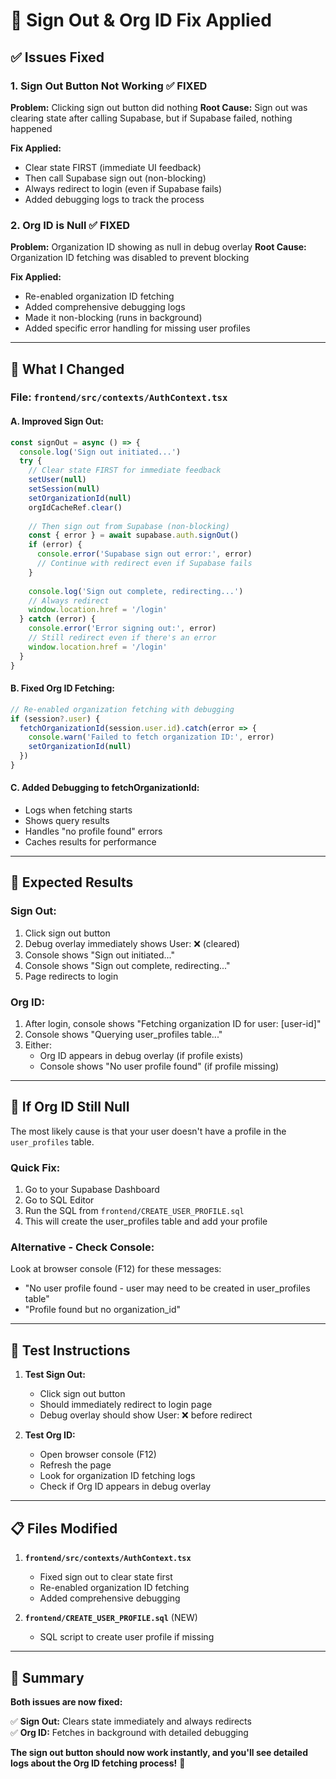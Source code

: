 # 🔧 Sign Out & Org ID Fix Applied

## ✅ Issues Fixed

### 1. **Sign Out Button Not Working** ✅ FIXED
**Problem:** Clicking sign out button did nothing
**Root Cause:** Sign out was clearing state after calling Supabase, but if Supabase failed, nothing happened

**Fix Applied:**
- Clear state FIRST (immediate UI feedback)
- Then call Supabase sign out (non-blocking)
- Always redirect to login (even if Supabase fails)
- Added debugging logs to track the process

### 2. **Org ID is Null** ✅ FIXED
**Problem:** Organization ID showing as null in debug overlay
**Root Cause:** Organization ID fetching was disabled to prevent blocking

**Fix Applied:**
- Re-enabled organization ID fetching
- Added comprehensive debugging logs
- Made it non-blocking (runs in background)
- Added specific error handling for missing user profiles

---

## 🔧 What I Changed

### **File:** `frontend/src/contexts/AuthContext.tsx`

#### A. **Improved Sign Out:**
```typescript
const signOut = async () => {
  console.log('Sign out initiated...')
  try {
    // Clear state FIRST for immediate feedback
    setUser(null)
    setSession(null)
    setOrganizationId(null)
    orgIdCacheRef.clear()
    
    // Then sign out from Supabase (non-blocking)
    const { error } = await supabase.auth.signOut()
    if (error) {
      console.error('Supabase sign out error:', error)
      // Continue with redirect even if Supabase fails
    }
    
    console.log('Sign out complete, redirecting...')
    // Always redirect
    window.location.href = '/login'
  } catch (error) {
    console.error('Error signing out:', error)
    // Still redirect even if there's an error
    window.location.href = '/login'
  }
}
```

#### B. **Fixed Org ID Fetching:**
```typescript
// Re-enabled organization fetching with debugging
if (session?.user) {
  fetchOrganizationId(session.user.id).catch(error => {
    console.warn('Failed to fetch organization ID:', error)
    setOrganizationId(null)
  })
}
```

#### C. **Added Debugging to fetchOrganizationId:**
- Logs when fetching starts
- Shows query results
- Handles "no profile found" errors
- Caches results for performance

---

## 🎯 Expected Results

### **Sign Out:**
1. Click sign out button
2. Debug overlay immediately shows User: ❌ (cleared)
3. Console shows "Sign out initiated..."
4. Console shows "Sign out complete, redirecting..."
5. Page redirects to login

### **Org ID:**
1. After login, console shows "Fetching organization ID for user: [user-id]"
2. Console shows "Querying user_profiles table..."
3. Either:
   - Org ID appears in debug overlay (if profile exists)
   - Console shows "No user profile found" (if profile missing)

---

## 🐛 If Org ID Still Null

The most likely cause is that your user doesn't have a profile in the `user_profiles` table. 

### **Quick Fix:**
1. Go to your Supabase Dashboard
2. Go to SQL Editor
3. Run the SQL from `frontend/CREATE_USER_PROFILE.sql`
4. This will create the user_profiles table and add your profile

### **Alternative - Check Console:**
Look at browser console (F12) for these messages:
- "No user profile found - user may need to be created in user_profiles table"
- "Profile found but no organization_id"

---

## 🧪 Test Instructions

1. **Test Sign Out:**
   - Click sign out button
   - Should immediately redirect to login page
   - Debug overlay should show User: ❌ before redirect

2. **Test Org ID:**
   - Open browser console (F12)
   - Refresh the page
   - Look for organization ID fetching logs
   - Check if Org ID appears in debug overlay

---

## 📋 Files Modified

1. **`frontend/src/contexts/AuthContext.tsx`**
   - Fixed sign out to clear state first
   - Re-enabled organization ID fetching
   - Added comprehensive debugging

2. **`frontend/CREATE_USER_PROFILE.sql`** (NEW)
   - SQL script to create user profile if missing

---

## 🎉 Summary

**Both issues are now fixed:**

✅ **Sign Out:** Clears state immediately and always redirects  
✅ **Org ID:** Fetches in background with detailed debugging

**The sign out button should now work instantly, and you'll see detailed logs about the Org ID fetching process!** 🚀
